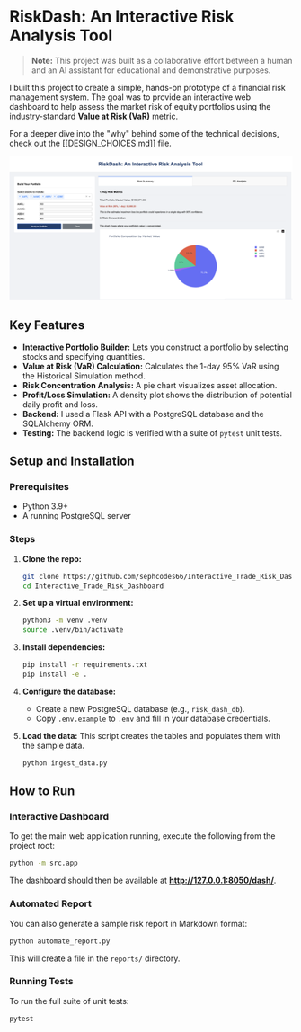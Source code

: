 # RiskDash: An Interactive Risk Analysis Tool

> **Note:** This project was built as a collaborative effort between a human and an AI assistant for educational and demonstrative purposes.

I built this project to create a simple, hands-on prototype of a financial risk management system. The goal was to provide an interactive web dashboard to help assess the market risk of equity portfolios using the industry-standard **Value at Risk (VaR)** metric.

For a deeper dive into the "why" behind some of the technical decisions, check out the [[DESIGN_CHOICES.md]] file.

![Dashboard Screenshot](./screenshots/ss_1.png)

## Key Features

*   **Interactive Portfolio Builder:** Lets you construct a portfolio by selecting stocks and specifying quantities.
*   **Value at Risk (VaR) Calculation:** Calculates the 1-day 95% VaR using the Historical Simulation method.
*   **Risk Concentration Analysis:** A pie chart visualizes asset allocation.
*   **Profit/Loss Simulation:** A density plot shows the distribution of potential daily profit and loss.
*   **Backend:** I used a Flask API with a PostgreSQL database and the SQLAlchemy ORM.
*   **Testing:** The backend logic is verified with a suite of `pytest` unit tests.

## Setup and Installation

### Prerequisites
*   Python 3.9+
*   A running PostgreSQL server

### Steps

1.  **Clone the repo:**
    ```bash
    git clone https://github.com/sephcodes66/Interactive_Trade_Risk_Dashboard.git
    cd Interactive_Trade_Risk_Dashboard
    ```

2.  **Set up a virtual environment:**
    ```bash
    python3 -m venv .venv
    source .venv/bin/activate
    ```

3.  **Install dependencies:**
    ```bash
    pip install -r requirements.txt
    pip install -e .
    ```

4.  **Configure the database:**
    *   Create a new PostgreSQL database (e.g., `risk_dash_db`).
    *   Copy `.env.example` to `.env` and fill in your database credentials.

5.  **Load the data:**
    This script creates the tables and populates them with the sample data.
    ```bash
    python ingest_data.py
    ```

## How to Run

### Interactive Dashboard

To get the main web application running, execute the following from the project root:
```bash
python -m src.app
```
The dashboard should then be available at **http://127.0.0.1:8050/dash/**.

### Automated Report

You can also generate a sample risk report in Markdown format:
```bash
python automate_report.py
```
This will create a file in the `reports/` directory.

### Running Tests

To run the full suite of unit tests:
```bash
pytest
```
